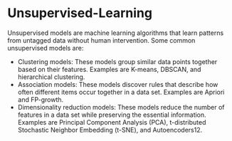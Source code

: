 # Unsupervised-Learning

Unsupervised models are machine learning algorithms that learn patterns 
from untagged data without human intervention. Some common unsupervised models are:

- Clustering models: These models group similar data points together based on their features. Examples are K-means, DBSCAN, and hierarchical clustering.
- Association models: These models discover rules that describe how often different items occur together in a data set. Examples are Apriori and FP-growth.
- Dimensionality reduction models: These models reduce the number of features in a data set while preserving the essential information. Examples are Principal Component Analysis (PCA), t-distributed Stochastic Neighbor Embedding (t-SNE), and Autoencoders12.
